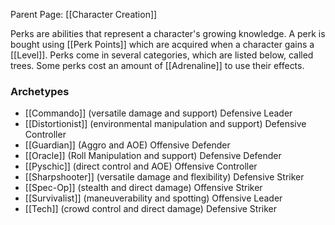 Parent Page: [[Character Creation]]

Perks are abilities that represent a character's growing knowledge. A perk is bought using [[Perk Points]] which are acquired when a character gains a [[Level]]. Perks come in several categories, which are listed below, called trees. Some perks cost an amount of [[Adrenaline]] to use their effects.

### Archetypes 

- [[Commando]] (versatile damage and support) Defensive Leader
- [[Distortionist]] (environmental manipulation and support) Defensive Controller
- [[Guardian]] (Aggro and AOE) Offensive Defender
- [[Oracle]] (Roll Manipulation and support) Defensive Defender
- [[Pyschic]] (direct control and AOE) Offensive Controller
- [[Sharpshooter]] (versatile damage and flexibility) Defensive Striker
- [[Spec-Op]] (stealth and direct damage) Offensive Striker
- [[Survivalist]] (maneuverability and spotting) Offensive Leader
- [[Tech]] (crowd control and direct damage) Defensive Striker